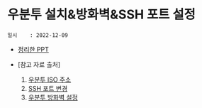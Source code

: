 # 우분투 설치&방화벽&SSH 포트 설정
    일시    : 2022-12-09
    
   
    
* [정리한 PPT]( 주소 )  

* [참고 자료 출처]
    1. [우분투 ISO 주소]( https://ubuntu.com/download/server  )  
    2. [SSH 포트 변경]( https://mebadong.tistory.com/34 )
    3. [우분투 방화벽 설정]( https://webdir.tistory.com/206 )
    
        
        
    

